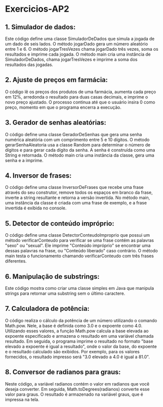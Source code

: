# Exercicios-AP2

## 1. Simulador de dados:
Este código define uma classe SimuladorDeDados que simula a jogada de um dado de seis lados. O método jogarDado gera um número aleatório entre 1 e 6. O método jogarTresVezes chama jogarDado três vezes, soma os resultados e imprime cada jogada. O método main cria uma instância de SimuladorDeDados, chama jogarTresVezes e imprime a soma dos resultados das jogadas.

## 2. Ajuste de preços em farmácia:
O código lê os preços dos produtos de uma farmácia, aumenta cada preço em 12%, arredonda o resultado para duas casas decimais, e imprime o novo preço ajustado. O processo continua até que o usuário insira 0 como preço, momento em que o programa encerra a execução.

## 3. Gerador de senhas aleatórias:
O código define uma classe GeradorDeSenhas que gera uma senha numérica aleatória com um comprimento entre 5 e 10 dígitos. O método gerarSenhaAleatoria usa a classe Random para determinar o número de dígitos e para gerar cada dígito da senha. A senha é construída como uma String e retornada. O método main cria uma instância da classe, gera uma senha e a imprime.

## 4. Inversor de frases:
O código define uma classe InversorDeFrases que recebe uma frase através do seu construtor, remove todos os espaços em branco da frase, inverte a string resultante e retorna a versão invertida. No método main, uma instância da classe é criada com uma frase de exemplo, e a frase invertida é exibida no console.

## 5. Detector de conteúdo impróprio:
O código define uma classe DetectorConteudoImproprio que possui um método verificarConteudo para verificar se uma frase contém as palavras "sexo" ou "sexual". Ele imprime "Conteúdo impróprio" se encontrar uma dessas palavras na frase, ou "Conteúdo liberado" caso contrário. O método main testa o funcionamento chamando verificarConteudo com três frases diferentes.

## 6. Manipulação de substrings:
Este código mostra como criar uma classe simples em Java que manipula strings para retornar uma substring sem o último caractere.

## 7. Calculadora de potência:
O código realiza o cálculo da potência de um número utilizando o comando Math.pow. Nele, a base é definida como 3.0 e o expoente como 4.0. Utilizando esses valores, a função Math.pow calcula a base elevada ao expoente especificado e armazena o resultado em uma variável chamada resultado. Em seguida, o programa imprime o resultado no formato "base elevado a expoente é igual a resultado", onde o valor da base, do expoente e o resultado calculado são exibidos. Por exemplo, para os valores fornecidos, o resultado impresso será "3.0 elevado a 4.0 é igual a 81.0".

## 8. Conversor de radianos para graus:
Neste código, a variável radianos contém o valor em radianos que você deseja converter. Em seguida, Math.toDegrees(radianos) converte esse valor para graus. O resultado é armazenado na variável graus, que é impressa na tela.
